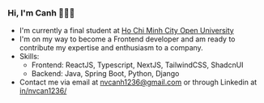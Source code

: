 ### Hi, I'm Canh :wave::wave::wave:
- I'm currently a final student at [Ho Chi Minh City Open University](https://ou.edu.vn/)
- I'm on my way to become a Frontend developer and am ready to contribute my expertise and enthusiasm to a company.
- Skills:
  - Frontend: ReactJS, Typescript, NextJS, TailwindCSS, ShadcnUI
  - Backend: Java, Spring Boot, Python, Django
- Contact me via email at [nvcanh1236@gmail.com](mailto:nvcanh1236@gmail.com) or through Linkedin at [in/nvcan1236/](https://www.linkedin.com/in/nvcan1236/)
